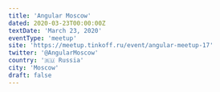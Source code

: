 ```yaml
---
title: 'Angular Moscow'
dated: 2020-03-23T00:00:00Z
textDate: 'March 23, 2020'
eventType: 'meetup'
site: 'https://meetup.tinkoff.ru/event/angular-meetup-17'
twitter: '@AngularMoscow'
country: '🇷🇺 Russia'
city: 'Moscow'
draft: false
---
```

